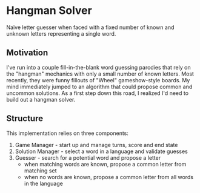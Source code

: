 # Hangman Solver

Naïve letter guesser when faced with a fixed number of known and unknown letters representing a single word.

## Motivation

I've run into a couple fill-in-the-blank word guessing parodies that rely on the "hangman" mechanics with only a small number of known letters. Most recently, they were funny fillouts of "Wheel" gameshow-style boards. My mind immediately jumped to an algorithm that could propose common and uncommon solutions. As a first step down this road, I realized I'd need to build out a hangman solver.

## Structure

This implementation relies on three components:
1. Game Manager -  start up and manage turns, score and end state
2. Solution Manager - select a word in a language and validate guesses
3. Guesser - search for a potential word and propose a letter
   - when matching words are known, propose a common letter from matching set
   - when no words are known, propose a common letter from all words in the language
